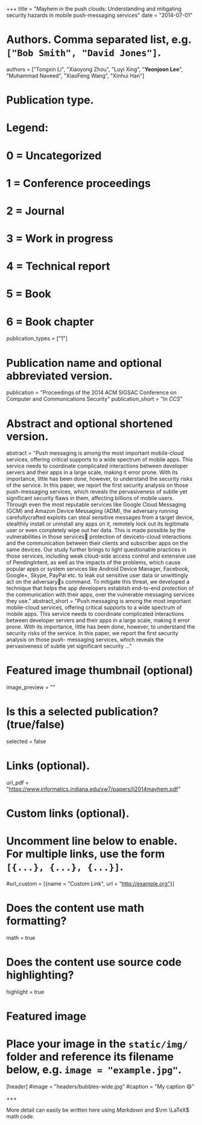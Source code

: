 +++
title = "Mayhem in the push clouds: Understanding and mitigating security hazards in mobile push-messaging services"
date = "2014-07-01"

# Authors. Comma separated list, e.g. `["Bob Smith", "David Jones"]`.
authors = ["Tongxin Li", "Xiaoyong Zhou", "Luyi Xing", "**Yeonjoon Lee**", "Muhammad Naveed", "XiaoFeng Wang", "Xinhui Han"]

# Publication type.
# Legend:
# 0 = Uncategorized
# 1 = Conference proceedings
# 2 = Journal
# 3 = Work in progress
# 4 = Technical report
# 5 = Book
# 6 = Book chapter
publication_types = ["1"]

# Publication name and optional abbreviated version.
publication = "Proceedings of the 2014 ACM SIGSAC Conference on Computer and Communications Security"
publication_short = "In *CCS*"

# Abstract and optional shortened version.
abstract = "Push messaging is among the most important mobile-cloud services, offering critical supports to a wide spectrum of mobile apps. This service needs to coordinate complicated interactions between developer servers and their apps in a large scale, making it error prone. With its importance, little has been done, however, to understand the security risks of the service. In this paper, we report the first security analysis on those push-messaging services, which reveals the pervasiveness of subtle yet significant security flaws in them, affecting billions of mobile users. Through even the most reputable services like Google Cloud Messaging (GCM) and Amazon Device Messaging (ADM), the adversary running carefullycrafted exploits can steal sensitive messages from a target device, stealthily install or uninstall any apps on it, remotely lock out its legitimate user or even completely wipe out her data. This is made possible by the vulnerabilities in those services protection of deviceto-cloud interactions and the communication between their clients and subscriber apps on the same devices. Our study further brings to light questionable practices in those services, including weak cloud-side access control and extensive use of PendingIntent, as well as the impacts of the problems, which cause popular apps or system services like Android Device Manager, Facebook, Google+, Skype, PayPal etc. to leak out sensitive user data or unwittingly act on the adversarys command. To mitigate this threat, we developed a technique that helps the app developers establish end-to-end protection of the communication with their apps, over the vulnerable messaging services they use."
abstract_short = "Push messaging is among the most important mobile-cloud services, offering critical supports to a wide spectrum of mobile apps. This service needs to coordinate complicated interactions between developer servers and their apps in a large scale, making it error prone. With its importance, little has been done, however, to understand the security risks of the service. In this paper, we report the first security analysis on those push- messaging services, which reveals the pervasiveness of subtle yet significant security ..."

# Featured image thumbnail (optional)
image_preview = ""

# Is this a selected publication? (true/false)
selected = false


# Links (optional).
url_pdf = "https://www.informatics.indiana.edu/xw7/papers/li2014mayhem.pdf"


# Custom links (optional).
#   Uncomment line below to enable. For multiple links, use the form `[{...}, {...}, {...}]`.
#url_custom = [{name = "Custom Link", url = "http://example.org"}]

# Does the content use math formatting?
math = true

# Does the content use source code highlighting?
highlight = true

# Featured image
# Place your image in the `static/img/` folder and reference its filename below, e.g. `image = "example.jpg"`.
[header]
#image = "headers/bubbles-wide.jpg"
#caption = "My caption :smile:"

+++

More detail can easily be written here using *Markdown* and $\rm \LaTeX$ math code.
